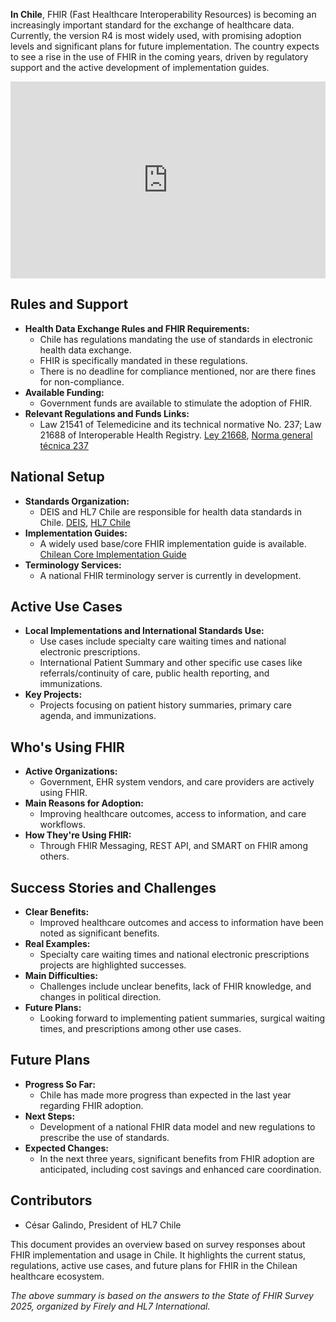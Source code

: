 **In Chile**, FHIR (Fast Healthcare Interoperability Resources) is becoming an increasingly important standard for the exchange of healthcare data. Currently, the version R4 is most widely used, with promising adoption levels and significant plans for future implementation. The country expects to see a rise in the use of FHIR in the coming years, driven by regulatory support and the active development of implementation guides.

<iframe width="100%" height="315" src="https://www.youtube.com/embed/byyUaJew8jo?si=yAznWUZbNCRgzxum" title="YouTube video player" frameborder="0" allow="accelerometer; autoplay; clipboard-write; encrypted-media; gyroscope; picture-in-picture; web-share" referrerpolicy="strict-origin-when-cross-origin" allowfullscreen></iframe>

## Rules and Support
- **Health Data Exchange Rules and FHIR Requirements:**
  - Chile has regulations mandating the use of standards in electronic health data exchange.
  - FHIR is specifically mandated in these regulations.
  - There is no deadline for compliance mentioned, nor are there fines for non-compliance.
- **Available Funding:**
  - Government funds are available to stimulate the adoption of FHIR.
- **Relevant Regulations and Funds Links:**
  - Law 21541 of Telemedicine and its technical normative No. 237; Law 21688 of Interoperable Health Registry. [Ley 21668](https://www.bcn.cl/leychile/navegar?idNorma=1203827), [Norma general técnica 237](https://portalsaluddigital.minsal.cl/wp-content/uploads/2025/01/2025.01.06_NORMA-TECNICA-PRESTACIONES-DE-SALUD-A-DISTANCIA-Y-TELEMEDICINA.pdf)

## National Setup
- **Standards Organization:**
  - DEIS and HL7 Chile are responsible for health data standards in Chile. [DEIS](https://deis.minsal.cl/), [HL7 Chile](https://hl7chile.cl/)
- **Implementation Guides:**
  - A widely used base/core FHIR implementation guide is available. [Chilean Core Implementation Guide](https://build.fhir.org/ig/HL7Chile/clcore_ig/)
- **Terminology Services:**
  - A national FHIR terminology server is currently in development.

## Active Use Cases
- **Local Implementations and International Standards Use:**
  - Use cases include specialty care waiting times and national electronic prescriptions.
  - International Patient Summary and other specific use cases like referrals/continuity of care, public health reporting, and immunizations.
- **Key Projects:**
  - Projects focusing on patient history summaries, primary care agenda, and immunizations.

## Who's Using FHIR
- **Active Organizations:**
  - Government, EHR system vendors, and care providers are actively using FHIR.
- **Main Reasons for Adoption:**
  - Improving healthcare outcomes, access to information, and care workflows.
- **How They're Using FHIR:**
  - Through FHIR Messaging, REST API, and SMART on FHIR among others.

## Success Stories and Challenges
- **Clear Benefits:**
  - Improved healthcare outcomes and access to information have been noted as significant benefits.
- **Real Examples:**
  - Specialty care waiting times and national electronic prescriptions projects are highlighted successes.
- **Main Difficulties:**
  - Challenges include unclear benefits, lack of FHIR knowledge, and changes in political direction.
- **Future Plans:**
  - Looking forward to implementing patient summaries, surgical waiting times, and prescriptions among other use cases.

## Future Plans
- **Progress So Far:**
  - Chile has made more progress than expected in the last year regarding FHIR adoption.
- **Next Steps:**
  - Development of a national FHIR data model and new regulations to prescribe the use of standards.
- **Expected Changes:**
  - In the next three years, significant benefits from FHIR adoption are anticipated, including cost savings and enhanced care coordination.

## Contributors
- César Galindo, President of HL7 Chile

This document provides an overview based on survey responses about FHIR implementation and usage in Chile. It highlights the current status, regulations, active use cases, and future plans for FHIR in the Chilean healthcare ecosystem.

*The above summary is based on the answers to the State of FHIR Survey 2025, organized by Firely and HL7 International.*